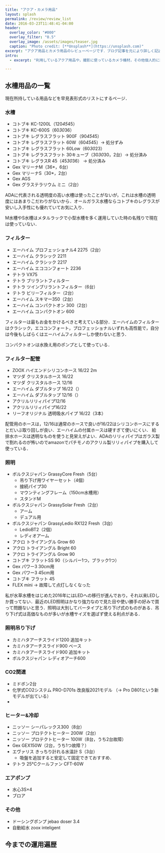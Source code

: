 ```yaml
---
title: "アクア・カメラ用品"
layout: splash
permalink: /review/review_list
date: 2016-03-23T11:48:41-04:00
header:
  overlay_color: "#000"
  overlay_filter: "0.5"
  overlay_image: /assets/images/teaser.jpg
  caption: "Photo credit: [**Unsplash**](https://unsplash.com)"
excerpt: "アクア用品とカメラ用品のレビューページです．ブログ記事を元により詳しく記述していこうと考えています．（現在工事中）"
intro:
  - excerpt: "利用しているアクア用品や，撮影に使っているカメラ機材，その他個人的に記事を残しておきたい物についてレビューや所感を書いていきます．"

---
```



## 水槽用品の一覧

現在所持している用品などを早見表形式のリストにするページ．

### 水槽

- コトブキ KC-1200L（120*45*45）
- コトブキ KC-600S（60*30*36）
- コトブキ レグラスフラット 900F（90*45*45）
- コトブキ レグラスフラット 60W（60*45*45）→ 処分ずみ
- コトブキ レグラスフラット 60Low（60*30*23）
- コトブキ レグラスフラット 30キューブ（30*30*30，2台）→ 処分済み
- コトブキ レグラスR 45（45*30*36） → 処分済み
- Gex マリーナM（36*，6台）
- Gex マリーナS（30*，2台）
- Gex AGS
- Gex グラステラリウム ミニ（2台） 

ADAに代表される透明度の高い水槽は使ったことがないが，これは水槽の透明度にはあまりこだわりがないから．オールガラス水槽ならコトブキのレグラスが安いし入手性にも優れていてお気に入り．

M水槽やS水槽はメタルラックで小型水槽を多く運用していた時の名残りで現在は使っていない．


### フィルター

- エーハイム プロフェッショナル4 2275（2台）
- エーハイム クラシック 2211
- エーハイム クラシック 2217
- エーハイム エココンフォート 2236
- テトラ VX75
- テトラ ブリラントフィルター
- テトラ ツインブリラントフィルター（6台）
- テトラ ビリーフィルター（2台）
- エーハイム スキマー350（2台）
- エーハイム コンパクトオン 300（2台）
- エーハイム コンパクトオン 600


フィルターは最もお金をかけるべきと考えている部分．エーハイムのフィルターはクラシック，エココンフォート，プロフェッショナルいずれも高性能で，自分は今後もしばらくはエーハイムフィルターしか使わないと思う．

コンパクトオンは水換え用のポンプとして使っている．

### フィルター配管

- ZOOX ハイエンドシリコンホース 16/22 2m
- マツダ クリスタルホース 16/22
- マツダ クリスタルホース 12/16
- エーハイム ダブルタップ 16/22（）
- エーハイム ダブルタップ 12/16（）
- アクリルリリィパイプ12/16
- アクリルリリィパイプ16/22
- リーフオリジナル 透明吸水パイプ 16/22（3本）

配管用のホースは，12/16は通常のホースで良いが16/22はシリコンホースにするとだいぶ取り回しが良い．エーハイムの付属ホースは硬すぎて使いにくい．
給排水ホースは透明なものを使うと見栄えがよい．ADAのリリィパイプはガラス製で割れるのが怖いのでamazonでパチモノのアクリル製リリィパイプを購入して使っている．

### 照明

- ボルクスジャパン GrassyCore Fresh（5台）
  - 吊り下げ用ワイヤーセット（4個）
  - 接続パイプ30
  - マウンティングフレーム（150cm水槽用）
  - スタンドM
- ボルクスジャパン GrassySolar Fresh（2台）
  - アーム
  - デュアル用
- ボルクスジャパン GrassyLedio RX122 Fresh（3台）
  - LedioBT2（2個）
  - レディオアーム
- アクロ トライアングル Grow 60
- アクロ トライアングル Bright 60
- アクロ トライアングル Grow 90
- コトブキ フラットSS 90（シルバー1つ，ブラック1つ）
- Gex パワー3 30cm用
- Gex パワー3 45cm用
- コトブキ フラット 45
- FLEX mini → 故障して点灯しなくなった

私が水草水槽をはじめた2016年にはLEDへの移行が進んでおり，それ以来LEDしか買ってない．最近のLED照明はかなり強力なので見た目や使い勝手の好みで買って問題ないと思う．照明は大別してバータイプと吊り下げ式のものがある．吊り下げ式は高価なものが多いが水槽サイズを選ばず使える利点がある．



### 照明吊り下げ

- カミハタアーチスライド1200 追加キット
- カミハタアーチスライド900 ベース
- カミハタアーチスライド900 追加キット
- ボルクスジャパン レディオアーチ600




### CO2関連

- ミドボン2台
- 化学式CO2システム PRO-D701s 改良版2021モデル （→ Pro D801という新モデルが出ている）
- 

### ヒーター&冷却

- ニッソー シーパレックス300（8台）
- ニッソー プロテクトヒーター 200W（2台）
- ニッソー プロテクトヒーター 100W（8台，うち2台故障）
- Gex GEX150W（2台，うち1つ故障？）
- エヴァリス きっちり計れる水温計 S（3台）
  - 吸盤を追加すると安定して固定できておすすめ．
- テトラ 25°Cクールファン CFT-60W


### エアポンプ

- 水心3S×4
- ブロア

### その他

- ドーシングポンプ jebao doser 3.4
- 自動給水 zoox inteligent

## 今までの運用遍歴

